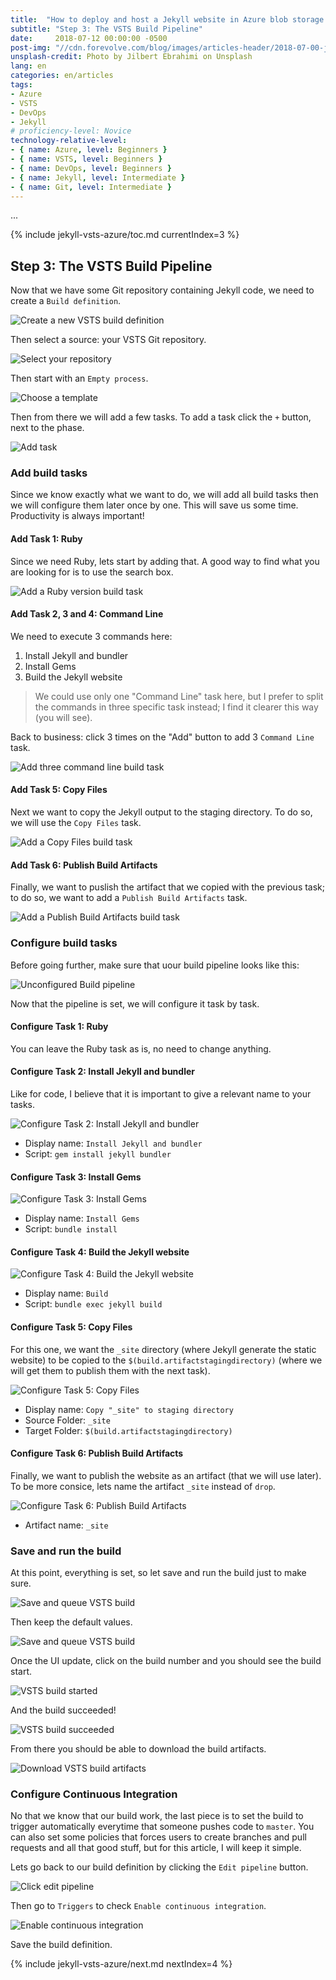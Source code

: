 ```yaml
---
title:  "How to deploy and host a Jekyll website in Azure blob storage using a VSTS continuous deployment pipeline"
subtitle: "Step 3: The VSTS Build Pipeline"
date:     2018-07-12 00:00:00 -0500
post-img: "//cdn.forevolve.com/blog/images/articles-header/2018-07-00-jekyll-vsts-azure-v3.jpg"
unsplash-credit: Photo by Jilbert Ebrahimi on Unsplash
lang: en
categories: en/articles
tags: 
- Azure
- VSTS
- DevOps
- Jekyll
# proficiency-level: Novice
technology-relative-level:
- { name: Azure, level: Beginners }
- { name: VSTS, level: Beginners }
- { name: DevOps, level: Beginners }
- { name: Jekyll, level: Intermediate }
- { name: Git, level: Intermediate }
---
```


...<!--more-->

{% include jekyll-vsts-azure/toc.md currentIndex=3 %}

## Step 3: The VSTS Build Pipeline

Now that we have some Git repository containing Jekyll code, we need to create a `Build definition`.

![Create a new VSTS build definition](//cdn.forevolve.com/blog/images/2018/VSTS-new-build-definition.png)

Then select a source: your VSTS Git repository.

![Select your repository](//cdn.forevolve.com/blog/images/2018/VSTS-create-build-1-source.png)

Then start with an `Empty process`.

![Choose a template](//cdn.forevolve.com/blog/images/2018/VSTS-create-build-2-empty-process.png)

Then from there we will add a few tasks. To add a task click the `+` button, next to the phase.

![Add task](//cdn.forevolve.com/blog/images/2018/VSTS-create-build-3-add-task.png)

### Add build tasks

Since we know exactly what we want to do, we will add all build tasks then we will configure them later once by one. This will save us some time. Productivity is always important!

#### Add Task 1: Ruby

Since we need Ruby, lets start by adding that. A good way to find what you are looking for is to use the search box.

![Add a Ruby version build task](//cdn.forevolve.com/blog/images/2018/VSTS-create-build-4-task-ruby.png)

#### Add Task 2, 3 and 4: Command Line

We need to execute 3 commands here:

1.  Install Jekyll and bundler
1.  Install Gems
1.  Build the Jekyll website

> We could use only one "Command Line" task here, but I prefer to split the commands in three specific task instead; I find it clearer this way (you will see).

Back to business: click 3 times on the "Add" button to add 3 `Command Line` task.

![Add three command line build task](//cdn.forevolve.com/blog/images/2018/VSTS-create-build-5-task-command-line.png)

#### Add Task 5: Copy Files

Next we want to copy the Jekyll output to the staging directory.
To do so, we will use the `Copy Files` task.

![Add a Copy Files build task](//cdn.forevolve.com/blog/images/2018/VSTS-create-build-6-task-copy-files.png)

#### Add Task 6: Publish Build Artifacts

Finally, we want to puslish the artifact that we copied with the previous task; to do so, we want to add a `Publish Build Artifacts` task.

![Add a Publish Build Artifacts build task](//cdn.forevolve.com/blog/images/2018/VSTS-create-build-7-publish-build-artifacts.png)

### Configure build tasks

Before going further, make sure that uour build pipeline looks like this:

![Unconfigured Build pipeline](//cdn.forevolve.com/blog/images/2018/VSTS-create-build-8-all-tasks.png)

Now that the pipeline is set, we will configure it task by task.

#### Configure Task 1: Ruby

You can leave the Ruby task as is, no need to change anything.

#### Configure Task 2: Install Jekyll and bundler

Like for code, I believe that it is important to give a relevant name to your tasks.

![Configure Task 2: Install Jekyll and bundler](//cdn.forevolve.com/blog/images/2018/VSTS-configure-task-2.png)

- Display name: `Install Jekyll and bundler`
- Script: `gem install jekyll bundler`

#### Configure Task 3: Install Gems

![Configure Task 3: Install Gems](//cdn.forevolve.com/blog/images/2018/VSTS-configure-task-3.png)

- Display name: `Install Gems`
- Script: `bundle install`

#### Configure Task 4: Build the Jekyll website

![Configure Task 4: Build the Jekyll website](//cdn.forevolve.com/blog/images/2018/VSTS-configure-task-4.png)

- Display name: `Build`
- Script: `bundle exec jekyll build`

#### Configure Task 5: Copy Files

For this one, we want the `_site` directory (where Jekyll generate the static website) to be copied to the `$(build.artifactstagingdirectory)` (where we will get them to publish them with the next task).

![Configure Task 5: Copy Files](//cdn.forevolve.com/blog/images/2018/VSTS-configure-task-5.png)

- Display name: `Copy "_site" to staging directory`
- Source Folder: `_site`
- Target Folder: `$(build.artifactstagingdirectory)`

#### Configure Task 6: Publish Build Artifacts

Finally, we want to publish the website as an artifact (that we will use later). To be more consice, lets name the artifact `_site` instead of `drop`.

![Configure Task 6: Publish Build Artifacts](//cdn.forevolve.com/blog/images/2018/VSTS-configure-task-6.png)

- Artifact name: `_site`

### Save and run the build

At this point, everything is set, so let save and run the build just to make sure.

![Save and queue VSTS build](//cdn.forevolve.com/blog/images/2018/VSTS-save-and-queue-build.png)

Then keep the default values.

![Save and queue VSTS build](//cdn.forevolve.com/blog/images/2018/VSTS-save-and-queue-build-2.png)

Once the UI update, click on the build number and you should see the build start.

![VSTS build started](//cdn.forevolve.com/blog/images/2018/VSTS-build-started.gif)

And the build succeeded!

![VSTS build succeeded](//cdn.forevolve.com/blog/images/2018/VSTS-build-succeeded.png)

From there you should be able to download the build artifacts.

![Download VSTS build artifacts](//cdn.forevolve.com/blog/images/2018/VSTS-download-build-artifacts.png)

### Configure Continuous Integration

No that we know that our build work, the last piece is to set the build to trigger automatically everytime that someone pushes code to `master`.
You can also set some policies that forces users to create branches and pull requests and all that good stuff, but for this article, I will keep it simple.

Lets go back to our build definition by clicking the `Edit pipeline` button.

![Click edit pipeline](//cdn.forevolve.com/blog/images/2018/VSTS-build-edit-pipeline.png)

Then go to `Triggers` to check `Enable continuous integration`.

![Enable continuous integration](//cdn.forevolve.com/blog/images/2018/VSTS-build-enable-continuous-integration.png)

Save the build definition.

{% include jekyll-vsts-azure/next.md nextIndex=4 %}
